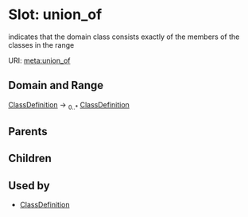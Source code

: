 # Slot: union_of


indicates that the domain class consists exactly of the members of the classes in the range

URI: [meta:union_of](https://w3id.org/biolink/biolinkml/meta/union_of)
## Domain and Range

[ClassDefinition](ClassDefinition.md) ->  <sub>0..*</sub> [ClassDefinition](ClassDefinition.md)
## Parents

## Children

## Used by

 * [ClassDefinition](ClassDefinition.md)
